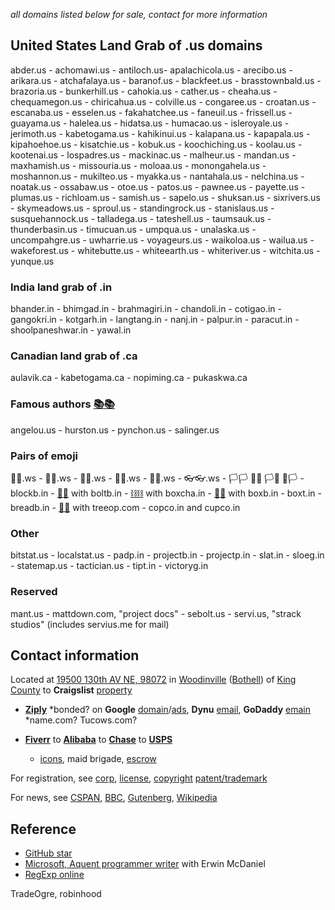 
*all domains listed below for sale, contact for more information*

## United States Land Grab of .us domains

abder.us - achomawi.us - antiloch.us- apalachicola.us - arecibo.us - arikara.us - atchafalaya.us - baranof.us - blackfeet.us - brasstownbald.us - brazoria.us - bunkerhill.us - cahokia.us - cather.us - cheaha.us - chequamegon.us - chiricahua.us - colville.us - congaree.us - croatan.us - escanaba.us - esselen.us - fakahatchee.us - faneuil.us - frissell.us - guayama.us - halelea.us - hidatsa.us - humacao.us - isleroyale.us - jerimoth.us - kabetogama.us - kahikinui.us - kalapana.us - kapapala.us - kipahoehoe.us - kisatchie.us - kobuk.us - koochiching.us - koolau.us - kootenai.us - lospadres.us - mackinac.us - malheur.us - mandan.us - maxhamish.us - missouria.us - moloaa.us - monongahela.us - moshannon.us - mukilteo.us - myakka.us - nantahala.us - nelchina.us - noatak.us - ossabaw.us - otoe.us - patos.us - pawnee.us - payette.us - plumas.us - richloam.us - samish.us - sapelo.us - shuksan.us - sixrivers.us - skymeadows.us - sproul.us - standingrock.us - stanislaus.us - susquehannock.us - talladega.us - tateshell.us - taumsauk.us - thunderbasin.us - timucuan.us - umpqua.us - unalaska.us - uncompahgre.us - uwharrie.us - voyageurs.us - waikoloa.us - wailua.us - wakeforest.us - whitebutte.us - whiteearth.us - whiteriver.us - witchita.us - yunque.us

### India land grab of .in

bhander.in - bhimgad.in - brahmagiri.in - chandoli.in - cotigao.in - gangokri.in - kotgarh.in - langtang.in - nanj.in - palpur.in - paracut.in - shoolpaneshwar.in - yawal.in

### Canadian land grab of .ca

aulavik.ca - kabetogama.ca - nopiming.ca - pukaskwa.ca

### Famous authors [📚📚](xn--zt8ha.ws)

angelou.us - hurston.us - pynchon.us - salinger.us 

### Pairs of emoji
🧦🧦.ws - 🧤🧤.ws - 👣👣.ws - 🙂🙂.ws	 - 👖👖.ws - 👓👓.ws - 🏳🏳 🏴🏴 🏳🏴 🏴🏳 - blockb.in - [🔩🔩](xn--8v8ha.ws) with boltb.in - [⛓⛓](xn--l9ha.ws) with boxcha.in - [📮📮](xn--ku8ha.ws) with boxb.in - boxt.in - breadb.in - [🌳🌳](xn--wh8ha.ws) with treeop.com - copco.in and cupco.in

### Other

bitstat.us - localstat.us - padp.in - projectb.in - projectp.in - slat.in - sloeg.in - statemap.us - tactician.us - tipt.in - victoryg.in

### Reserved

mant.us - mattdown.com, "project docs" - sebolt.us - servi.us, "strack studios" (includes servius.me for mail)

##  Contact information

Located at [19500 130th AV NE, 98072](https://citresidentialservicing.myloancare.com/app/index.html#/Dashboard) in [Woodinville](https://www.ci.woodinville.wa.us/) ([Bothell](http://www.ci.bothell.wa.us/)) of [King County](https://www.kingcounty.gov/) to **Craigslist** [property](https://www.craigslist.com)

- [**Ziply**](https://ziplyfiber.com/login) *bonded? on **Google** [domain](https://domains.google.com)/[ads](https://www.google.com/adsensenew/u/0/pub-1429497248082414/home?hl=en-US&signup-no-redirect=true), **Dynu** [email](https://www.dynu.com), **GoDaddy** [emain](https://dcc.godaddy.com/domains/?isc=cjc1off30) *name.com? Tucows.com?

- [**Fiverr**](https://www.fiverr.com/) to [**Alibaba**](https://www.alibaba.com) to [**Chase**](https://developer.authorize.net/api/reference/index.html#payment-transactions-debit-a-bank-account) to [**USPS**](https://www.usps.com/business/web-tools-apis/documentation-updates.htm)
  
  - [icons](https://material.io/resources/icons/?style=baseline), maid brigade, [escrow](https://my.escrow.com/myescrow/MyTransactions.asp?hid=mt) 

For registration, see [corp](https://ccfs.sos.wa.gov/#/Dashboard), [license](https://secure.dor.wa.gov/), [copyright](https://eco.copyright.gov/eService_enu/start.swe?SWECmd=Login&SWEPL=1&SRN=&SWETS=1584673446735) [patent/trademark](https://www.uspto.gov/)

For news, see [CSPAN](https://www.c-span.org/), [BBC](http://feeds.bbci.co.uk/news/rss.xml), [Gutenberg](http://www.gutenberg.org/wiki/Main_Page), [Wikipedia](http://www.wikipedia.org/wiki/Special:Random)

## Reference

- [GitHub star](https://github.com/bitmaus)
- [Microsoft, Aquent programmer writer](https://github.com/msebolt/) with Erwin McDaniel
- [RegExp online](https://regexr.com/)

TradeOgre, robinhood
